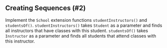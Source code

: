 ## Creating Sequences (#2)

Implement the `School` extension functions `studentInstructors()` and
`studentsOf()`. `studentInstructors()` takes `Student` as a parameter and finds
all instructors that have classes with this student. `studentsOf()` takes
`Instructor` as a parameter and finds all students that attend classes with
this instructor.
